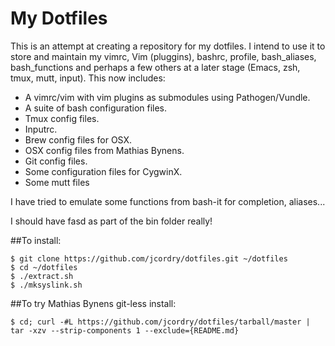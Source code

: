 # My Dotfiles

This is an attempt at creating a repository for my dotfiles. I intend to use it
to store and maintain my vimrc, Vim (pluggins), bashrc, profile, bash_aliases,
bash_functions and perhaps a few others at a later stage (Emacs, zsh, tmux,
mutt, input). This now includes:

- A vimrc/vim with vim plugins as submodules using Pathogen/Vundle.
- A suite of bash configuration files.
- Tmux config files.
- Inputrc.
- Brew config files for OSX.
- OSX config files from Mathias Bynens.
- Git config files.
- Some configuration files for CygwinX.
- Some mutt files

I have tried to emulate some functions from bash-it for completion, aliases...

I should have fasd as part of the bin folder really!

##To install:

    $ git clone https://github.com/jcordry/dotfiles.git ~/dotfiles
    $ cd ~/dotfiles
    $ ./extract.sh
    $ ./mksyslink.sh

##To try Mathias Bynens git-less install:

    $ cd; curl -#L https://github.com/jcordry/dotfiles/tarball/master | tar -xzv --strip-components 1 --exclude={README.md}


